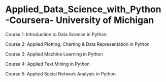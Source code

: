 # Applied_Data_Science_with_Python-Coursera- University of Michigan
Course 1: Introduction to Data Science in Python

Course 2: Applied Plotting, Charting & Data Representation in Python

Course 3: Applied Machine Learning in Python

Course 4: Applied Text Mining in Python

Course 5: Applied Social Network Analysis in Python
